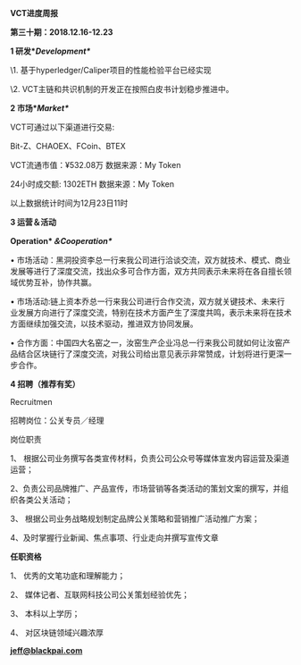 **VCT进度周报**

**第三十期：2018.12.16-12.23**

**1 研发\**Development\**** 

\1. 基于hyperledger/Caliper项目的性能检验平台已经实现

\2. VCT主链和共识机制的开发正在按照白皮书计划稳步推进中。

**2 市场\**Market\****

VCT可通过以下渠道进行交易:

Bit-Z、CHAOEX、FCoin、BTEX

VCT流通市值：¥532.08万 数据来源：My Token

24小时成交额: 1302ETH 数据来源：My Token 

以上数据统计时间为12月23日11时

**3 运营＆活动**

**Operation\**＆Cooperation\****

• 市场活动：黑洞投资李总一行来我公司进行洽谈交流，双方就技术、模式、商业发展等进行了深度交流，找出众多可合作方面，双方共同表示未来将在各自擅长领域优势互补，协作共赢。

• 市场活动:链上资本乔总一行来我公司进行合作交流，双方就关键技术、未来行业发展方向进行了深度交流，特别在技术方面产生了深度共鸣，表示未来将在技术方面继续加强交流，以技术驱动，推进双方协同发展。

• 合作方面：中国四大名窑之一，汝窑生产企业冯总一行来我公司就如何让汝窑产品结合区块链行了深度交流，对我公司给出意见表示非常赞成，计划将进行更深一步合作。

**4 招聘（推荐有奖）**

Recruitmen

招聘岗位：公关专员／经理

岗位职责

1、 根据公司业务撰写各类宣传材料，负责公司公众号等媒体宣发内容运营及渠道运营；

2、负责公司品牌推广、产品宣传，市场营销等各类活动的策划文案的撰写，并组织各类公关活动；

3、 根据公司业务战略规划制定品牌公关策略和营销推广活动推广方案；

4、及时掌握行业新闻、焦点事项、行业走向并撰写宣传文章

**任职资格**

1、 优秀的文笔功底和理解能力；

2、 媒体记者、互联网科技公司公关策划经验优先；

3、 本科以上学历；

4、 对区块链领域兴趣浓厚

**jeff@blackpai.com**

 